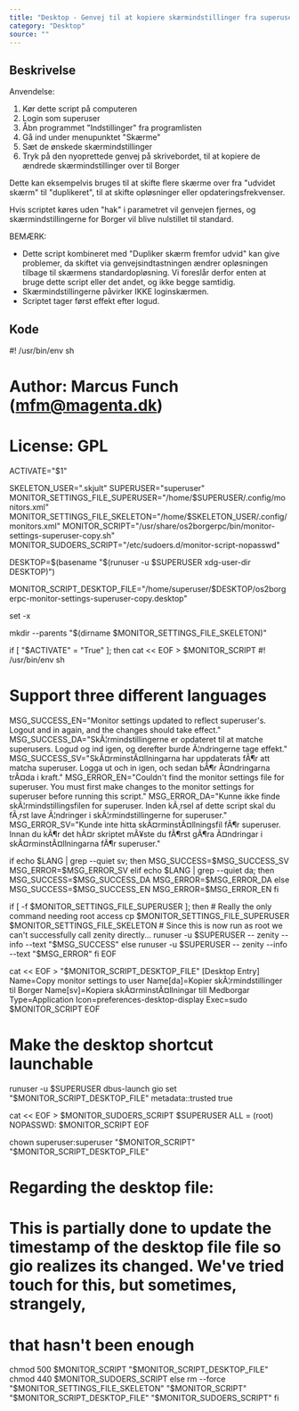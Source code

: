 ```yaml
---
title: "Desktop - Genvej til at kopiere skærmindstillinger fra superuser til Borger"
category: "Desktop"
source: ""
---
```


## Beskrivelse
Anvendelse:
1. Kør dette script på computeren
2. Login som superuser
3. Åbn programmet "Indstillinger" fra programlisten
4. Gå ind under menupunktet "Skærme"
5. Sæt de ønskede skærmindstillinger 
6. Tryk på den nyoprettede genvej på skrivebordet, til at kopiere de ændrede skærmindstillinger over til Borger

Dette kan eksempelvis bruges til at skifte flere skærme over fra "udvidet skærm" til "duplikeret", til at skifte opløsninger eller opdateringsfrekvenser.

Hvis scriptet køres uden "hak" i parametret vil genvejen fjernes, og skærmindstillingerne for Borger vil blive nulstillet til standard.

BEMÆRK:
- Dette script kombineret med "Dupliker skærm fremfor udvid" kan give problemer, da skiftet via genvejsindtastningen ændrer opløsningen tilbage til skærmens standardopløsning. Vi foreslår derfor enten at bruge dette script eller det andet, og ikke begge samtidig.
- Skærmindstillingerne påvirker IKKE loginskærmen.
- Scriptet tager først effekt efter logud.

## Kode
#! /usr/bin/env sh

# Author: Marcus Funch (mfm@magenta.dk)
# License: GPL

ACTIVATE="$1"

SKELETON_USER=".skjult"
SUPERUSER="superuser"
MONITOR_SETTINGS_FILE_SUPERUSER="/home/$SUPERUSER/.config/monitors.xml"
MONITOR_SETTINGS_FILE_SKELETON="/home/$SKELETON_USER/.config/monitors.xml"
MONITOR_SCRIPT="/usr/share/os2borgerpc/bin/monitor-settings-superuser-copy.sh"
MONITOR_SUDOERS_SCRIPT="/etc/sudoers.d/monitor-script-nopasswd"

DESKTOP=$(basename "$(runuser -u $SUPERUSER xdg-user-dir DESKTOP)")

MONITOR_SCRIPT_DESKTOP_FILE="/home/superuser/$DESKTOP/os2borgerpc-monitor-settings-superuser-copy.desktop"

set -x

mkdir --parents "$(dirname $MONITOR_SETTINGS_FILE_SKELETON)"

if [ "$ACTIVATE" = "True" ]; then
cat << EOF > $MONITOR_SCRIPT
#! /usr/bin/env sh

# Support three different languages
MSG_SUCCESS_EN="Monitor settings updated to reflect superuser's. Logout and in again, and the changes should take effect."
MSG_SUCCESS_DA="SkÃ¦rmindstillingerne er opdateret til at matche superusers. Logud og ind igen, og derefter burde Ã¦ndringerne tage effekt."
MSG_SUCCESS_SV="SkÃ¤rminstÃ¤llningarna har uppdaterats fÃ¶r att matcha superuser. Logga ut och in igen, och sedan bÃ¶r Ã¤ndringarna trÃ¤da i kraft."
MSG_ERROR_EN="Couldn't find the monitor settings file for superuser. You must first make changes to the monitor settings for superuser before running this script."
MSG_ERROR_DA="Kunne ikke finde skÃ¦rmindstillingsfilen for superuser. Inden kÃ¸rsel af dette script skal du fÃ¸rst lave Ã¦ndringer i skÃ¦rmindstillingerne for superuser."
MSG_ERROR_SV="Kunde inte hitta skÃ¤rminstÃ¤llningsfil fÃ¶r superuser. Innan du kÃ¶r det hÃ¤r skriptet mÃ¥ste du fÃ¶rst gÃ¶ra Ã¤ndringar i skÃ¤rminstÃ¤llningarna fÃ¶r superuser."

if echo \$LANG | grep --quiet sv; then
    MSG_SUCCESS=\$MSG_SUCCESS_SV
    MSG_ERROR=\$MSG_ERROR_SV
elif echo \$LANG | grep --quiet da; then
    MSG_SUCCESS=\$MSG_SUCCESS_DA
    MSG_ERROR=\$MSG_ERROR_DA
else
    MSG_SUCCESS=\$MSG_SUCCESS_EN
    MSG_ERROR=\$MSG_ERROR_EN
fi

if [ -f $MONITOR_SETTINGS_FILE_SUPERUSER ]; then
    # Really the only command needing root access
    cp $MONITOR_SETTINGS_FILE_SUPERUSER $MONITOR_SETTINGS_FILE_SKELETON
    # Since this is now run as root we can't successfully call zenity directly...
    runuser -u $SUPERUSER -- zenity --info --text "\$MSG_SUCCESS"
else
    runuser -u $SUPERUSER -- zenity --info --text "\$MSG_ERROR"
fi
EOF

cat << EOF > "$MONITOR_SCRIPT_DESKTOP_FILE"
[Desktop Entry]
Name=Copy monitor settings to user
Name[da]=Kopier skÃ¦rmindstillinger til Borger
Name[sv]=Kopiera skÃ¤rminstÃ¤llningar till Medborgar
Type=Application
Icon=preferences-desktop-display
Exec=sudo $MONITOR_SCRIPT
EOF

# Make the desktop shortcut launchable
runuser -u $SUPERUSER dbus-launch gio set "$MONITOR_SCRIPT_DESKTOP_FILE" metadata::trusted true

cat << EOF > $MONITOR_SUDOERS_SCRIPT
$SUPERUSER ALL = (root) NOPASSWD: $MONITOR_SCRIPT
EOF

chown superuser:superuser "$MONITOR_SCRIPT" "$MONITOR_SCRIPT_DESKTOP_FILE"
# Regarding the desktop file:
# This is partially done to update the timestamp of the desktop file file so gio realizes its changed. We've tried touch for this, but sometimes, strangely,
# that hasn't been enough
chmod 500 $MONITOR_SCRIPT "$MONITOR_SCRIPT_DESKTOP_FILE"
chmod 440 $MONITOR_SUDOERS_SCRIPT
else
    rm --force "$MONITOR_SETTINGS_FILE_SKELETON" "$MONITOR_SCRIPT" "$MONITOR_SCRIPT_DESKTOP_FILE" "$MONITOR_SUDOERS_SCRIPT"
fi